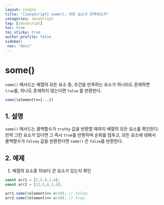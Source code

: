 ```yaml
---
layout: single
title: "[JavaScript] some(), 어떤 요소가 만족하는지"
categories: JavaScript
tag: [JavaScript]
toc: true
toc_sticky: true
author_profile: false
sidebar:
 nav: "docs"
---
```


# some()

`some()` 메서드는 배열의 모든 요소 중, 조건을 만족하는 요소가 하나라도 존재하면 `true`를, 하나도 존재하지 않는다면 `false` 를 반환한다.

```js
some((element)=>{...})
```



## 1. 설명

`some()` 메서드는 콜백함수가 `truthy` 값을 반환할 때까지 배열의 모든 요소를 확인한다. 만약 그런 요소가 있다면 그 즉시 `true`를 반환하며 순회를 멈추고, 모든 요소에 대해서 콜백함수가 `falsey` 값을 반환한다면 `some()` 은 `false`를 반환한다. 

## 2. 예제

1. 배열의 요소중 10보다 큰 요소가 있는지 확인

```js
const arr1 = [2,5,8,1,4];
const arr2 = [12,5,8,1,4];

arr1.some((element)=> x>10); // false;
arr2.some((element)=> x>10); // true;
```


